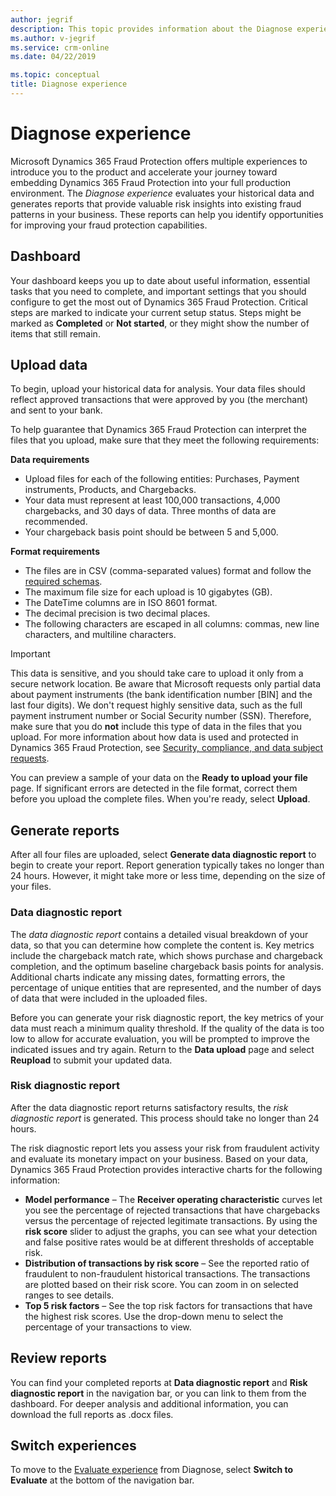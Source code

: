 ```yaml
---
author: jegrif
description: This topic provides information about the Diagnose experience in Microsoft Dynamics 365 Fraud Protection.
ms.author: v-jegrif
ms.service: crm-online
ms.date: 04/22/2019

ms.topic: conceptual
title: Diagnose experience
---
```


# Diagnose experience

Microsoft Dynamics 365 Fraud Protection offers multiple experiences to introduce you to the product and accelerate your journey toward embedding Dynamics 365 Fraud Protection into your full production environment. The *Diagnose experience* evaluates your historical data and generates reports that provide valuable risk insights into existing fraud patterns in your business. These reports can help you identify opportunities for improving your fraud protection capabilities.

## Dashboard

Your dashboard keeps you up to date about useful information, essential tasks that you need to complete, and important settings that you should configure to get the most out of Dynamics 365 Fraud Protection. Critical steps are marked to indicate your current setup status. Steps might be marked as **Completed** or **Not started**, or they might show the number of items that still remain.

## Upload data

To begin, upload your historical data for analysis. Your data files should reflect approved transactions that were approved by you (the merchant) and sent to your bank.

To help guarantee that Dynamics 365 Fraud Protection can interpret the files that you upload, make sure that they meet the following requirements:

**Data requirements**
- Upload files for each of the following entities: Purchases, Payment instruments, Products, and Chargebacks.
- Your data must represent at least 100,000 transactions, 4,000 chargebacks, and 30 days of data. Three months of data are recommended.
- Your chargeback basis point should be between 5 and 5,000.

**Format requirements**
- The files are in CSV (comma-separated values) format and follow the [required schemas](schema.md).
- The maximum file size for each upload is 10 gigabytes (GB).
- The DateTime columns are in ISO 8601 format.
- The decimal precision is two decimal places.
- The following characters are escaped in all columns: commas, new line characters, and multiline characters.

> [!IMPORTANT]
> This data is sensitive, and you should take care to upload it only from a secure network location. Be aware that Microsoft requests only partial data about payment instruments (the bank identification number \[BIN\] and the last four digits). We don't request highly sensitive data, such as the full payment instrument number or Social Security number (SSN). Therefore, make sure that you do **not** include this type of data in the files that you upload. For more information about how data is used and protected in Dynamics 365 Fraud Protection, see [Security, compliance, and data subject requests](security-compliance.md).

You can preview a sample of your data on the **Ready to upload your file** page. If significant errors are detected in the file format, correct them before you upload the complete files. When you're ready, select **Upload**.

## Generate reports

After all four files are uploaded, select **Generate data diagnostic report** to begin to create your report. Report generation typically takes no longer than 24 hours. However, it might take more or less time, depending on the size of your files.

### Data diagnostic report

The *data diagnostic report* contains a detailed visual breakdown of your data, so that you can determine how complete the content is. Key metrics include the chargeback match rate, which shows purchase and chargeback completion, and the optimum baseline chargeback basis points for analysis. Additional charts indicate any missing dates, formatting errors, the percentage of unique entities that are represented, and the number of days of data that were included in the uploaded files.

Before you can generate your risk diagnostic report, the key metrics of your data must reach a minimum quality threshold. If the quality of the data is too low to allow for accurate evaluation, you will be prompted to improve the indicated issues and try again. Return to the **Data upload** page and select **Reupload** to submit your updated data.
 
### Risk diagnostic report

After the data diagnostic report returns satisfactory results, the *risk diagnostic report* is generated. This process should take no longer than 24 hours.

The risk diagnostic report lets you assess your risk from fraudulent activity and evaluate its monetary impact on your business. Based on your data, Dynamics 365 Fraud Protection provides interactive charts for the following information:

- **Model performance** – The **Receiver operating characteristic** curves let you see the percentage of rejected transactions that have chargebacks versus the percentage of rejected legitimate transactions. By using the **risk score** slider to adjust the graphs, you can see what your detection and false positive rates would be at different thresholds of acceptable risk.
- **Distribution of transactions by risk score** – See the reported ratio of fraudulent to non-fraudulent historical transactions. The transactions are plotted based on their risk score. You can zoom in on selected ranges to see details.
- **Top 5 risk factors** – See the top risk factors for transactions that have the highest risk scores. Use the drop-down menu to select the percentage of your transactions to view.

## Review reports

You can find your completed reports at **Data diagnostic report** and **Risk diagnostic report** in the navigation bar, or you can link to them from the dashboard. For deeper analysis and additional information, you can download the full reports as .docx files.

## Switch experiences

To move to the [Evaluate experience](evaluate-experience.md) from Diagnose, select **Switch to Evaluate** at the bottom of the navigation bar.
